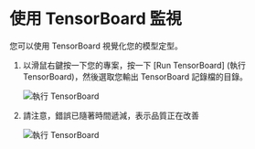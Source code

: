 # <a name="monitor-with-tensorboard"></a>使用 TensorBoard 監視

您可以使用 TensorBoard 視覺化您的模型定型。 

1. 以滑鼠右鍵按一下您的專案，按一下 [Run TensorBoard] (執行 TensorBoard)，然後選取您輸出 TensorBoard 記錄檔的目錄。

    ![執行 TensorBoard](media\monitor-tensorboard\run-tensorboard.png)

1. 請注意，錯誤已隨著時間遞減，表示品質正在改善

    ![執行 TensorBoard](media\monitor-tensorboard\tensorboard.png)